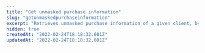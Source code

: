 ```yaml
---
title: "Get unmasked purchase information"
slug: "getunmaskedpurchaseinformation"
excerpt: "Retrieves unmasked purchase information of a given client, by its `profileId`"
hidden: true
createdAt: "2022-02-24T18:18:32.601Z"
updatedAt: "2022-02-24T18:18:32.601Z"
---
```


